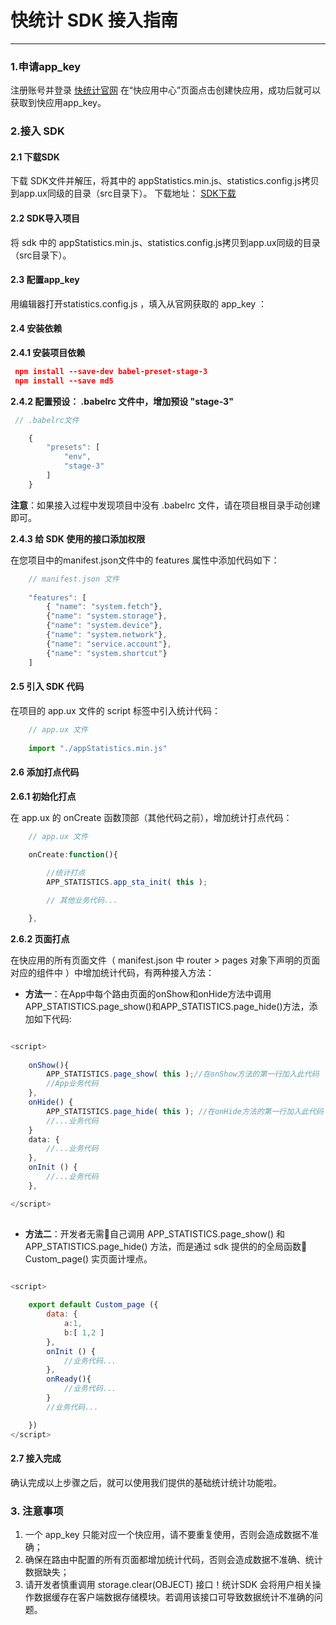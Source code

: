 # 快统计 SDK 接入指南

---

### 1.申请app_key

注册账号并登录 [快统计官网][1] 在“快应用中心”页面点击创建快应用，成功后就可以获取到快应用app_key。


### 2.接入 SDK

#### 2.1 下载SDK
下载 SDK文件并解压，将其中的 appStatistics.min.js、statistics.config.js拷贝到app.ux同级的目录（src目录下）。
下载地址： [SDK下载][2]


#### 2.2 SDK导入项目
将 sdk 中的 appStatistics.min.js、statistics.config.js拷贝到app.ux同级的目录（src目录下）。


#### 2.3 配置app_key

用编辑器打开statistics.config.js ，填入从官网获取的 app_key ：


#### 2.4 安装依赖


**2.4.1 安装项目依赖**

```json
 npm install --save-dev babel-preset-stage-3
 npm install --save md5

```


**2.4.2 配置预设： .babelrc 文件中，增加预设 "stage-3"** 

```javascript
 // .babelrc文件

    {
        "presets": [
            "env",
            "stage-3"
        ]
    }

```

**注意**：如果接入过程中发现项目中没有 .babelrc 文件，请在项目根目录手动创建即可。

**2.4.3 给 SDK 使用的接口添加权限**

在您项目中的manifest.json文件中的 features 属性中添加代码如下：

```javascript
    // manifest.json 文件
    
    "features": [
        { "name": "system.fetch"},
        {"name": "system.storage"},
        {"name": "system.device"},
        {"name": "system.network"},
        {"name": "service.account"},
        {"name": "system.shortcut"}
    ]

```

#### 2.5 引入 SDK 代码

在项目的 app.ux 文件的 script 标签中引入统计代码：

```javascript
    // app.ux 文件
    
    import "./appStatistics.min.js"


``` 

#### 2.6 添加打点代码


**2.6.1 初始化打点**

在 app.ux 的 onCreate 函数顶部（其他代码之前），增加统计打点代码：

```javascript
    // app.ux 文件

    onCreate:function(){
        
        //统计打点
        APP_STATISTICS.app_sta_init( this );

        // 其他业务代码...

    },        

```


**2.6.2 页面打点**

在快应用的所有页面文件（ manifest.json 中 router > pages 对象下声明的页面对应的组件中 ）中增加统计代码，有两种接入方法：

- **方法一**：在App中每个路由页面的onShow和onHide方法中调用APP_STATISTICS.page_show()和APP_STATISTICS.page_hide()方法，添加如下代码:

```javascript

<script>
     
    onShow(){
        APP_STATISTICS.page_show( this );//在onShow方法的第一行加入此代码
        //App业务代码
    },
    onHide() {
        APP_STATISTICS.page_hide( this ); //在onHide方法的第一行加入此代码
        //...业务代码
    } 
    data: {
        //...业务代码
    },
    onInit () {
        //...业务代码
    },

</script> 
    
```

- **方法二**：开发者无需自己调用 APP_STATISTICS.page_show() 和APP_STATISTICS.page_hide() 方法，而是通过 sdk 提供的的全局函数 Custom_page() 实页面计埋点。
  

```javascript

<script>
  
    export default Custom_page ({
        data: {
            a:1,
            b:[ 1,2 ]
        },
        onInit () {
            //业务代码...
        },
        onReady(){
            //业务代码...
        }
        //业务代码...

    })
</script> 

```  

#### 2.7 接入完成

确认完成以上步骤之后，就可以使用我们提供的基础统计统计功能啦。

<!-- ### 3. 高级功能

#### 3.1 自定义事件

#### 3.1.1 定义和用途

自定义事件，用于记录用户操作行为的具体细节，具体的，开发者可通过在代码中埋点的方式统计自己期望了解的快应用数据，如：用户点击某功能按钮、填写某个输入框、触发了某个广告等，甚至可以用来统计一段特定的代码是否被执行。通过事件分析，可以对用户在快应用内的行为做精细化跟踪，满足页面访问等标准统计以外的个性化分析需求。

#### 3.1.2 打点接口及埋点说明

#### 3.2 接口说明

打点接口：

```javascript

    APP_STATISTICS.track_event(id,attr);

```

- 描述：

  该方法接收两个参数，第一个参数key为事件名称（必传）。第二个参数 vaule 为事件本身的参数（非必传）。该参数可以为一个字符串( String )或者一个 JavaScript 对象 ( Object )。

- id：

  事件的唯一标识符，不可重复。登录 [快统计官网][1] 点击[ 我的数据 ] > [ 高级功能 ] > [ 自定义事件 ] > [ 创建自定义事件 ] 创建事件id。


- 参数：

    ```javascript

    key: string  
    value: {  string | object }

    ```

规则：

1. key 为 string 类型，并且字符长度必须小于 255

2. value 为 string 类型时，字符长度必须小于 255

3. value 为 object 类型时，该对象的值只能为 string 类型

4. 字符串支持数字、中文、字母及下划线的组合

满足上述规则时，SDK 才会上报事件及其参数。否则 SDK 不会上报。


#### 2.2 埋点方式


仅统计事件，无参数时，可使用如下方法：

```javascript

    APP_STATISTICS.track_event('事件id');

```

统计事件携带参数，且参数为字符串：

```javascript

    APP_STATISTICS.track_event('事件id' , '参数' );

```

统计事件携带参数，且参数为 object ：

```javascript

    APP_STATISTICS.track_event('事件id' , {
        参数_1: '参数值',
        参数_2: '参数值'        
    });

``` -->

### 3. 注意事项

 1. 一个 app_key 只能对应一个快应用，请不要重复使用，否则会造成数据不准确；
 2. 确保在路由中配置的所有页面都增加统计代码，否则会造成数据不准确、统计数据缺失；
 3. 请开发者慎重调用 storage.clear(OBJECT) 接口！统计SDK 会将用户相关操作数据缓存在客户端数据存储模块。若调用该接口可导致数据统计不准确的问题。


[1]: http://ktj.wankacn.com/login

[2]: https://kss.ksyun.com/file-mha/quickapp_statistics/sdk/quickapp_statistics_sdk.zip